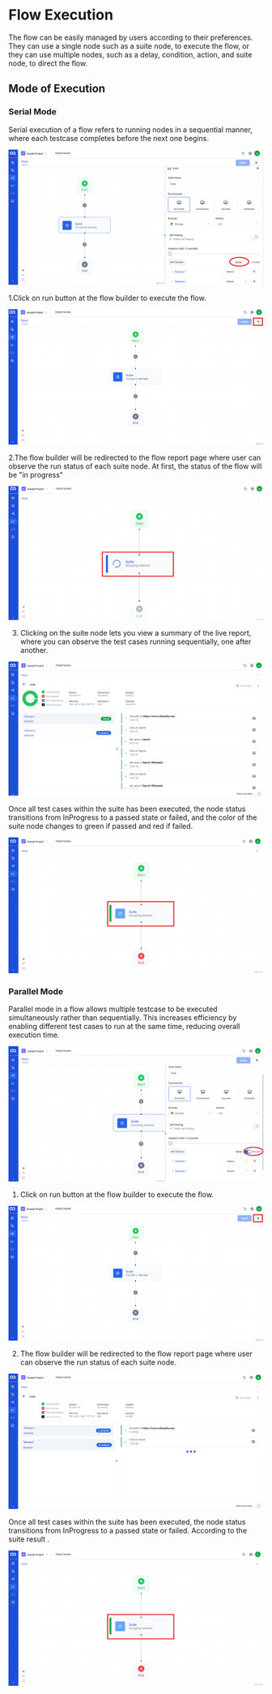 


# Flow Execution

The flow can be easily managed by users according to their preferences. They can use a single node such as a suite node, to execute the flow, or they can use multiple nodes, such as a delay, condition, action, and suite node, to direct the flow.

## Mode of Execution

### Serial Mode

Serial execution of a flow refers to running nodes in a sequential manner, where each testcase completes before the next one begins.
 
![MODE1](./TestFlowImages/MODE1.png)

1.Click on run button at the flow builder to execute the flow.

![MODE2](./TestFlowImages/MODE2.png)

2.The flow builder will be redirected to the flow report page where user can observe the run status of each suite node. At first, the status of the flow will be "in progress" 

![MODE3](./TestFlowImages/MODE3.png)

3. Clicking on the suite node lets you view a summary of the live report, where you can observe the test cases running sequentially, one after another.

![MODE4](./TestFlowImages/MODE4.png)

Once all test cases within the suite has been executed, the node status transitions from InProgress to a passed state or failed, and the color of the suite node changes to green if passed and red if failed.

![MODE 5](./TestFlowImages/MODE5.png)

### Parallel Mode

Parallel mode in a flow allows multiple testcase to be executed simultaneously rather than sequentially. This increases efficiency by enabling different test cases to run at the same time, reducing overall execution time.
          
![MODE6](./TestFlowImages/MODE6.png)

1. Click on run button at the flow builder to execute the flow.

![MODE7](./TestFlowImages/MODE7.png)

2. The flow builder will be redirected to the flow report page where user can observe the run status of each suite node.

![MODE 8](./TestFlowImages/MODE8.png)

Once all test cases within the suite has been executed, the node status transitions from InProgress to a passed state or failed. According to the suite result .

![MODE9](./TestFlowImages/MODE9.png)
